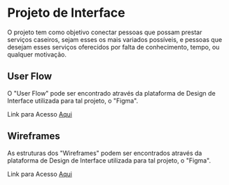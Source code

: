 
# Projeto de Interface

O projeto tem como objetivo conectar pessoas que possam prestar serviços caseiros, sejam esses os mais variados possíveis, e pessoas que desejam esses serviços oferecidos por falta de conhecimento, tempo, ou qualquer motivação.

## User Flow

O "User Flow" pode ser encontrado através da plataforma de Design de Interface utilizada para tal projeto, o "Figma".

Link para Acesso [Aqui](https://www.figma.com/file/drgerqfeXfkVhlu4cT5O8z/QuickFix?node-id=0%3A1)

## Wireframes

As estruturas dos  "Wireframes" podem ser encontrados através da plataforma de Design de Interface utilizada para tal projeto, o "Figma".

Link para Acesso [Aqui](https://www.figma.com/file/drgerqfeXfkVhlu4cT5O8z/QuickFix?node-id=0%3A1)

